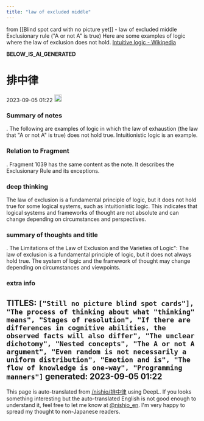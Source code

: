 ```yaml
---
title: "law of excluded middle"
---
```


from  [[Blind spot card with no picture yet]]
                    - law of excluded middle
Exclusionary rule ("A or not A" is true)
Here are some examples of logic where the law of exclusion does not hold.
[Intuitive logic - Wikipedia](https://ja.wikipedia.org/wiki/%E7%9B%B4%E8%A6%B3%E8%AB%96%E7%90%86)

__BELOW_IS_AI_GENERATED__
# 排中律
 2023-09-05 01:22 <img src='https://scrapbox.io/api/pages/nishio-en/omni/icon' alt='omni.icon' height="19.5"/>
### Summary of notes
.
The following are examples of logic in which the law of exhaustion (the law that "A or not A" is true) does not hold true. Intuitionistic logic is an example.

### Relation to Fragment
.
Fragment 1039 has the same content as the note. It describes the Exclusionary Rule and its exceptions.

### deep thinking
The law of exclusion is a fundamental principle of logic, but it does not hold true for some logical systems, such as intuitionistic logic. This indicates that logical systems and frameworks of thought are not absolute and can change depending on circumstances and perspectives.

### summary of thoughts and title
.
The Limitations of the Law of Exclusion and the Varieties of Logic": The law of exclusion is a fundamental principle of logic, but it does not always hold true. The system of logic and the framework of thought may change depending on circumstances and viewpoints.

### extra info
TITLES: `["Still no picture blind spot cards"], "The process of thinking about what "thinking" means", "Stages of resolution", "If there are differences in cognitive abilities, the observed facts will also differ", "The unclear dichotomy", "Nested concepts", "The A or not A argument", "Even random is not necessarily a uniform distribution", "Emotion and is", "The flow of knowledge is one-way", "Programming manners"]`
generated: 2023-09-05 01:22
---
This page is auto-translated from [/nishio/排中律](https://scrapbox.io/nishio/排中律) using DeepL. If you looks something interesting but the auto-translated English is not good enough to understand it, feel free to let me know at [@nishio_en](https://twitter.com/nishio_en). I'm very happy to spread my thought to non-Japanese readers.
